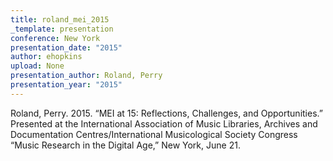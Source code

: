 ```yaml
---
title: roland_mei_2015
_template: presentation
conference: New York
presentation_date: "2015"
author: ehopkins
upload: None
presentation_author: Roland, Perry
presentation_year: "2015"
---
```

Roland, Perry. 2015. “MEI at 15: Reflections, Challenges, and Opportunities.” Presented at the International Association of Music Libraries, Archives and Documentation Centres/International Musicological Society Congress “Music Research in the Digital Age,” New York, June 21.